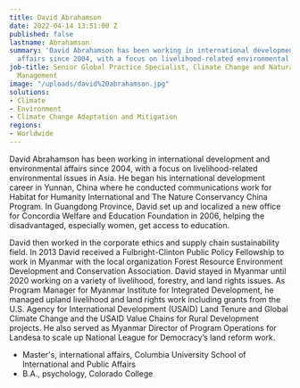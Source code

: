```yaml
---
title: David Abrahamson
date: 2022-04-14 13:51:00 Z
published: false
lastname: Abrahamson
summary: 'David Abrahamson has been working in international development and environmental
  affairs since 2004, with a focus on livelihood-related environmental issues in Asia. '
job-title: Senior Global Practice Specialist, Climate Change and Natural Resources
  Management
image: "/uploads/david%20abrahamson.jpg"
solutions:
- Climate
- Environment
- Climate Change Adaptation and Mitigation
regions:
- Worldwide
---
```


David Abrahamson has been working in international development and environmental affairs since 2004, with a focus on livelihood-related environmental issues in Asia. He began his international development career in Yunnan, China where he conducted communications work for Habitat for Humanity International and The Nature Conservancy China Program. In Guangdong Province, David set up and localized a new office for Concordia Welfare and Education Foundation in 2006, helping the disadvantaged, especially women, get access to education. 

David then worked in the corporate ethics and supply chain sustainability field. In 2013 David received a Fulbright-Clinton Public Policy Fellowship to work in Myanmar with the local organization Forest Resource Environment Development and Conservation Association. David stayed in Myanmar until 2020 working on a variety of livelihood, forestry, and land rights issues. As Program Manager for Myanmar Institute for Integrated Development, he managed upland livelihood and land rights work including grants from the U.S. Agency for International Development (USAID) Land Tenure and Global Climate Change and the USAID Value Chains for Rural Development projects. He also served as Myanmar Director of Program Operations for Landesa to scale up National League for Democracy’s land reform work. 

* Master's, international affairs, Columbia University School of International and Public Affairs
* B.A., psychology, Colorado College